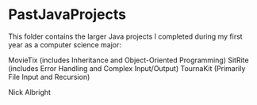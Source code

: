 # PastJavaProjects

This folder contains the larger Java projects I completed during my first year as a computer science major:

MovieTix (includes Inheritance and Object-Oriented Programming)
SitRite  (includes Error Handling and Complex Input/Output)
TournaKit (Primarily File Input and Recursion)

Nick Albright
